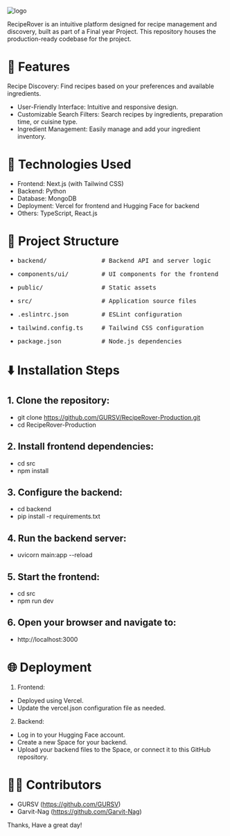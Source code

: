 ![logo](https://github.com/user-attachments/assets/34190e4e-4fc1-486b-aadd-a2a95e346178)

RecipeRover is an intuitive platform designed for recipe management and discovery, built as part of a Final year Project. This repository houses the production-ready codebase for the project.

# 🌟 Features
Recipe Discovery: Find recipes based on your preferences and available ingredients.
* User-Friendly Interface: Intuitive and responsive design.
* Customizable Search Filters: Search recipes by ingredients, preparation time, or cuisine type.
* Ingredient Management: Easily manage and add your ingredient inventory.

# 🚀 Technologies Used
* Frontend: Next.js (with Tailwind CSS)
* Backend: Python
* Database: MongoDB
* Deployment: Vercel for frontend and Hugging Face for backend
* Others: TypeScript, React.js

# 📂 Project Structure
* <pre>backend/               # Backend API and server logic</pre> 
* <pre>components/ui/         # UI components for the frontend</pre> 
* <pre>public/                # Static assets</pre>
* <pre>src/                   # Application source files</pre> 
* <pre>.eslintrc.json         # ESLint configuration</pre> 
* <pre>tailwind.config.ts     # Tailwind CSS configuration</pre> 
* <pre>package.json           # Node.js dependencies</pre>

# ⬇️ Installation Steps
## 1. Clone the repository:
* git clone https://github.com/GURSV/RecipeRover-Production.git
* cd RecipeRover-Production

## 2. Install frontend dependencies:
* cd src
* npm install

## 3. Configure the backend:
* cd backend
* pip install -r requirements.txt

## 4. Run the backend server:
* uvicorn main:app --reload

## 5. Start the frontend:
* cd src
* npm run dev

## 6. Open your browser and navigate to:
* http://localhost:3000

# 🌐 Deployment
1. Frontend:
* Deployed using Vercel.
* Update the vercel.json configuration file as needed.

2. Backend:
* Log in to your Hugging Face account.
* Create a new Space for your backend.
* Upload your backend files to the Space, or connect it to this GitHub repository.

# 🧑‍💻 Contributors
* GURSV (https://github.com/GURSV)
* Garvit-Nag (https://github.com/Garvit-Nag)

Thanks, Have a great day!
